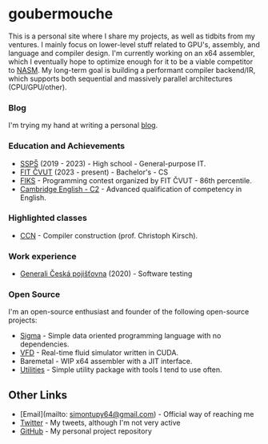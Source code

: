 # goubermouche 
This is a personal site where I share my projects, as well as tidbits from my ventures. I mainly focus on lower-level stuff related to GPU's, assembly, and language and compiler design. I'm currently working on an x64 assembler, which I eventually hope to optimize enough for it to be a viable competitor to [NASM](https://www.nasm.us/). My long-term goal is building a performant compiler backend/IR, which supports both sequential and massively parallel architectures (CPU/GPU/other).

### Blog
I'm trying my hand at writing a personal [blog](./blog.html).

### Education and Achievements
- [SSPŠ](https://www.ssps.cz/) (2019 - 2023) - High school - General-purpose IT.
- [FIT ČVUT](https://fit.cvut.cz/cs) (2023 - present) - Bachelor's - CS
- [FIKS](https://fiks.fit.cvut.cz/) - Programming contest organized by FIT ČVUT - 86th percentile.
- [Cambridge English - C2](https://www.cambridgeenglish.org/exams-and-tests/proficiency/) - Advanced qualification of competency in English.

### Highlighted classes
- [CCN](https://bilakniha.cvut.cz/cs/predmet7492006.html#gsc.tab=0) - Compiler construction (prof. Christoph Kirsch).

### Work experience
- [Generali Česká pojišťovna](https://www.generaliceska.cz/) (2020) - Software testing

### Open Source
I'm an open-source enthusiast and founder of the following open-source projects:
- [Sigma](https://github.com/Goubermouche/sigma) - Simple data oriented programming language with no dependencies.
- [VFD](https://github.com/Goubermouche/VFD) - Real-time fluid simulator written in CUDA.
- Baremetal - WIP x64 assembler with a JIT interface.
- [Utilities](./utilities.html) - Simple utility package with tools I tend to use often.

## Other Links
- [Email](mailto: simontupy64@gmail.com) - Official way of reaching me
- [Twitter](https://twitter.com/goubermouche) - My tweets, although I'm not very active
- [GitHub](https://github.com/Goubermouche) - My personal project repository

